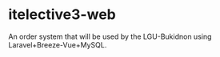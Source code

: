 # itelective3-web
An order system that will be used by the LGU-Bukidnon using Laravel+Breeze-Vue+MySQL.
